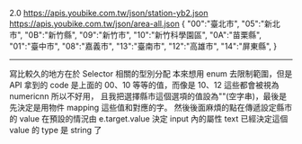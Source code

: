 2.0
https://apis.youbike.com.tw/json/station-yb2.json
https://apis.youbike.com.tw/json/area-all.json
{
"00":"臺北市",
"05":"新北市",
"0B":"新竹縣",
"09":"新竹市",
"10":"新竹科學園區",
"0A":"苗栗縣",
"01":"臺中市",
"08":"嘉義市",
"13":"臺南市",
"12":"高雄市",
"14":"屏東縣",
}

---

寫比較久的地方在於 Selector 相關的型別分配
本來想用 enum 去限制範圍，但是 API 拿到的 code 是上面的 00、10 等等的值，而像是 10、12 這些都會被視為 numericnn 所以不好用，
且我把選擇縣市這個選項的值設為""(空字串)，最後是先決定是用物件 mapping 這些值和對應的字。
然後後面麻煩的點在傳遞設定縣市的 value 在預設的情況由 e.target.value 決定 input 內的屬性 text 已經決定這個 value 的 type 是 string 了
